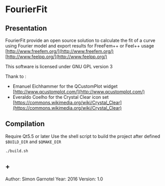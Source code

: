 # FourierFit

## Presentation

FourierFit provide an open source solution to calculate the fit of a curve using Fourier model and export results for FreeFem++ or Feel++ usage
[http://www.freefem.org/](http://www.freefem.org/)
[http://www.feelpp.org/](http://www.feelpp.org/)

This software is licensed under GNU GPL version 3

Thank to :
* Emanuel Eichhammer for the QCustomPlot widget
[http://www.qcustomplot.com/](http://www.qcustomplot.com/)
* Everaldo Coelho for the Crystal Clear icon set
[https://commons.wikimedia.org/wiki/Crystal_Clear](https://commons.wikimedia.org/wiki/Crystal_Clear)

## Compilation

Require Qt5.5 or later
Use the shell script to build the project after defined `$BUILD_DIR` and `$QMAKE_DIR`

	./build.sh


## +

Author: Simon Garnotel
Year: 2016
Version: 1.0



